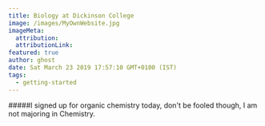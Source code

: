 ```yaml
---
title: Biology at Dickinson College
image: /images/MyOwnWebsite.jpg
imageMeta:
  attribution:
  attributionLink:
featured: true
author: ghost
date: Sat March 23 2019 17:57:10 GMT+0100 (IST)
tags:
  - getting-started
---
```


#####I signed up for organic chemistry today, don't be fooled though, I am not majoring in Chemistry.

